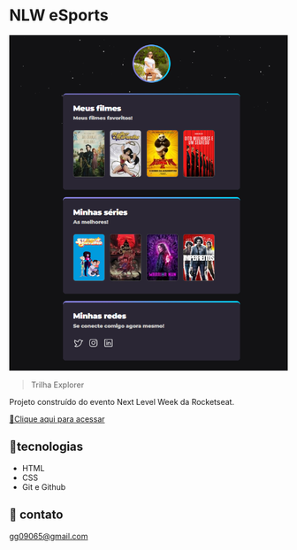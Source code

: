 # NLW eSports 

![preview](./.github/site.png)

>Trilha Explorer

Projeto construído do evento Next Level Week da Rocketseat.

[🔗Clique aqui para acessar]("https://gabrielaglima.github.io/nlw-esports-explorer-desafio-2/)

## 🔧tecnologias

- HTML
- CSS
- Git e Github

## 📱 contato 
gg09065@gmail.com
